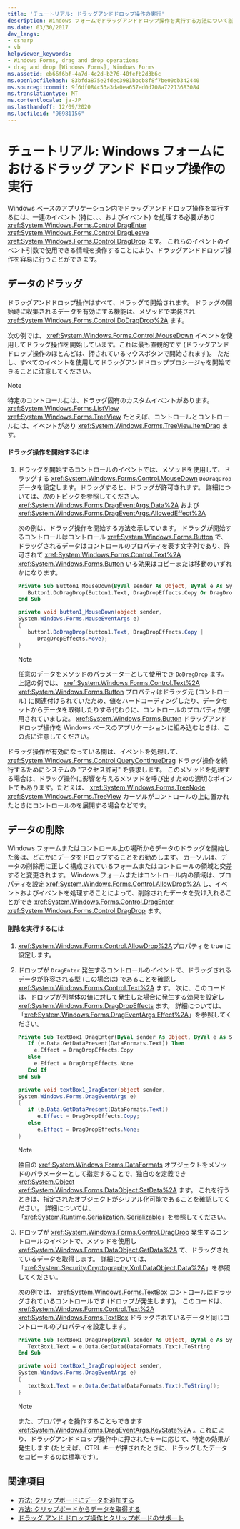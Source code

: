 ```yaml
---
title: 'チュートリアル: ドラッグアンドドロップ操作の実行'
description: Windows フォームでドラッグアンドドロップ操作を実行する方法について説明します。これには、一連のイベント (特に、DragEnter、System.windows.dragdrop.dragleave>、System.windows.dragdrop.drop> イベント) を処理します。
ms.date: 03/30/2017
dev_langs:
- csharp
- vb
helpviewer_keywords:
- Windows Forms, drag and drop operations
- drag and drop [Windows Forms], Windows Forms
ms.assetid: eb66f6bf-4a7d-4c2d-b276-40fefb2d3b6c
ms.openlocfilehash: 83bfda875e2fdec3981bbcb8f8f7be00db342440
ms.sourcegitcommit: 9f6df084c53a3da0ea657ed0d708a72213683084
ms.translationtype: MT
ms.contentlocale: ja-JP
ms.lasthandoff: 12/09/2020
ms.locfileid: "96981156"
---
```

# <a name="walkthrough-performing-a-drag-and-drop-operation-in-windows-forms"></a>チュートリアル: Windows フォームにおけるドラッグ アンド ドロップ操作の実行
Windows ベースのアプリケーション内でドラッグアンドドロップ操作を実行するには、一連のイベント (特に、、、およびイベント) を処理する必要があり <xref:System.Windows.Forms.Control.DragEnter> <xref:System.Windows.Forms.Control.DragLeave> <xref:System.Windows.Forms.Control.DragDrop> ます。 これらのイベントのイベント引数で使用できる情報を操作することにより、ドラッグアンドドロップ操作を容易に行うことができます。  
  
## <a name="dragging-data"></a>データのドラッグ  
 ドラッグアンドドロップ操作はすべて、ドラッグで開始されます。 ドラッグの開始時に収集されるデータを有効にする機能は、メソッドで実装され <xref:System.Windows.Forms.Control.DoDragDrop%2A> ます。  
  
 次の例では、 <xref:System.Windows.Forms.Control.MouseDown> イベントを使用してドラッグ操作を開始しています。これは最も直観的です (ドラッグアンドドロップ操作のほとんどは、押されているマウスボタンで開始されます)。 ただし、すべてのイベントを使用してドラッグアンドドロッププロシージャを開始できることに注意してください。  
  
> [!NOTE]
> 特定のコントロールには、ドラッグ固有のカスタムイベントがあります。 <xref:System.Windows.Forms.ListView> <xref:System.Windows.Forms.TreeView> たとえば、コントロールとコントロールには、イベントがあり <xref:System.Windows.Forms.TreeView.ItemDrag> ます。  
  
#### <a name="to-start-a-drag-operation"></a>ドラッグ操作を開始するには  
  
1. ドラッグを開始するコントロールのイベントでは、メソッドを使用して、ドラッグする <xref:System.Windows.Forms.Control.MouseDown> `DoDragDrop` データを設定します。ドラッグすると、ドラッグが許可されます。 詳細については、次のトピックを参照してください。 <xref:System.Windows.Forms.DragEventArgs.Data%2A> および <xref:System.Windows.Forms.DragEventArgs.AllowedEffect%2A>  
  
     次の例は、ドラッグ操作を開始する方法を示しています。 ドラッグが開始するコントロールはコントロール <xref:System.Windows.Forms.Button> で、ドラッグされるデータはコントロールのプロパティを表す文字列であり、許可されて <xref:System.Windows.Forms.Control.Text%2A> <xref:System.Windows.Forms.Button> いる効果はコピーまたは移動のいずれかになります。  
  
    ```vb  
    Private Sub Button1_MouseDown(ByVal sender As Object, ByVal e As System.Windows.Forms.MouseEventArgs) Handles Button1.MouseDown  
       Button1.DoDragDrop(Button1.Text, DragDropEffects.Copy Or DragDropEffects.Move)  
    End Sub  
    ```  
  
    ```csharp  
    private void button1_MouseDown(object sender,
    System.Windows.Forms.MouseEventArgs e)  
    {  
       button1.DoDragDrop(button1.Text, DragDropEffects.Copy |
          DragDropEffects.Move);  
    }  
    ```  
  
    > [!NOTE]
    > 任意のデータをメソッドのパラメーターとして使用でき `DoDragDrop` ます。上記の例では、 <xref:System.Windows.Forms.Control.Text%2A> <xref:System.Windows.Forms.Button> プロパティはドラッグ元 (コントロール) に関連付けられていたため、値をハードコーディングしたり、データセットからデータを取得したりする代わりに、コントロールのプロパティが使用されていました。 <xref:System.Windows.Forms.Button> ドラッグアンドドロップ操作を Windows ベースのアプリケーションに組み込むときは、この点に注意してください。  
  
 ドラッグ操作が有効になっている間は、イベントを処理して、 <xref:System.Windows.Forms.Control.QueryContinueDrag> ドラッグ操作を続行するためにシステムの "アクセス許可" を要求します。 このメソッドを処理する場合は、ドラッグ操作に影響を与えるメソッドを呼び出すための適切なポイントでもあります。たとえば、 <xref:System.Windows.Forms.TreeNode> <xref:System.Windows.Forms.TreeView> カーソルがコントロールの上に置かれたときにコントロールのを展開する場合などです。  
  
## <a name="dropping-data"></a>データの削除  
 Windows フォームまたはコントロール上の場所からデータのドラッグを開始した後は、どこかにデータをドロップすることをお勧めします。 カーソルは、データの削除用に正しく構成されているフォームまたはコントロールの領域と交差すると変更されます。 Windows フォームまたはコントロール内の領域は、プロパティを設定 <xref:System.Windows.Forms.Control.AllowDrop%2A> し、イベントおよびイベントを処理することによって、削除されたデータを受け入れることができ <xref:System.Windows.Forms.Control.DragEnter> <xref:System.Windows.Forms.Control.DragDrop> ます。  
  
#### <a name="to-perform-a-drop"></a>削除を実行するには  
  
1. <xref:System.Windows.Forms.Control.AllowDrop%2A>プロパティを true に設定します。  
  
2. ドロップが `DragEnter` 発生するコントロールのイベントで、ドラッグされるデータが許容される型 (この場合は) であることを確認し <xref:System.Windows.Forms.Control.Text%2A> ます。 次に、このコードは、ドロップが列挙体の値に対して発生した場合に発生する効果を設定し <xref:System.Windows.Forms.DragDropEffects> ます。 詳細については、「<xref:System.Windows.Forms.DragEventArgs.Effect%2A>」を参照してください。  
  
    ```vb  
    Private Sub TextBox1_DragEnter(ByVal sender As Object, ByVal e As System.Windows.Forms.DragEventArgs) Handles TextBox1.DragEnter  
       If (e.Data.GetDataPresent(DataFormats.Text)) Then  
         e.Effect = DragDropEffects.Copy  
       Else  
         e.Effect = DragDropEffects.None  
       End If  
    End Sub  
    ```  
  
    ```csharp  
    private void textBox1_DragEnter(object sender,
    System.Windows.Forms.DragEventArgs e)  
    {  
       if (e.Data.GetDataPresent(DataFormats.Text))
          e.Effect = DragDropEffects.Copy;  
       else  
          e.Effect = DragDropEffects.None;  
    }  
    ```  
  
    > [!NOTE]
    > 独自の <xref:System.Windows.Forms.DataFormats> オブジェクトをメソッドのパラメーターとして指定することで、独自のを定義でき <xref:System.Object> <xref:System.Windows.Forms.DataObject.SetData%2A> ます。 これを行うときは、指定されたオブジェクトがシリアル化可能であることを確認してください。 詳細については、「<xref:System.Runtime.Serialization.ISerializable>」を参照してください。  
  
3. ドロップが <xref:System.Windows.Forms.Control.DragDrop> 発生するコントロールのイベントで、メソッドを使用し <xref:System.Windows.Forms.DataObject.GetData%2A> て、ドラッグされているデータを取得します。 詳細については、「<xref:System.Security.Cryptography.Xml.DataObject.Data%2A>」を参照してください。  
  
     次の例では、 <xref:System.Windows.Forms.TextBox> コントロールはドラッグされているコントロールです (ドロップが発生します)。 このコードは、 <xref:System.Windows.Forms.Control.Text%2A> <xref:System.Windows.Forms.TextBox> ドラッグされているデータと同じコントロールのプロパティを設定します。  
  
    ```vb  
    Private Sub TextBox1_DragDrop(ByVal sender As Object, ByVal e As System.Windows.Forms.DragEventArgs) Handles TextBox1.DragDrop  
       TextBox1.Text = e.Data.GetData(DataFormats.Text).ToString  
    End Sub  
    ```  
  
    ```csharp  
    private void textBox1_DragDrop(object sender,
    System.Windows.Forms.DragEventArgs e)  
    {  
       textBox1.Text = e.Data.GetData(DataFormats.Text).ToString();  
    }  
    ```  
  
    > [!NOTE]
    > また、プロパティを操作することもできます <xref:System.Windows.Forms.DragEventArgs.KeyState%2A> 。これにより、ドラッグアンドドロップ操作中に押されたキーに応じて、特定の効果が発生します (たとえば、CTRL キーが押されたときに、ドラッグしたデータをコピーするのは標準です)。  
  
## <a name="see-also"></a>関連項目

- [方法: クリップボードにデータを追加する](how-to-add-data-to-the-clipboard.md)
- [方法: クリップボードからデータを取得する](how-to-retrieve-data-from-the-clipboard.md)
- [ドラッグ アンド ドロップ操作とクリップボードのサポート](drag-and-drop-operations-and-clipboard-support.md)
